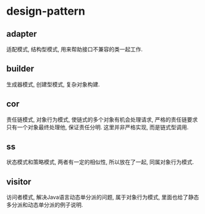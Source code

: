 # design-pattern

## adapter

适配模式, 结构型模式, 用来帮助接口不兼容的类一起工作.

## builder

生成器模式, 创建型模式, 复杂对象构建.

## cor

责任链模式, 对象行为模式, 使链式的多个对象有机会处理请求, 严格的责任链要求只有一个对象最终处理他, 保证责任分明. 这里并非严格实现, 而是链式型调用.

## ss

状态模式和策略模式, 两者有一定的相似性, 所以放在了一起, 同属对象行为模式.

## visitor

访问者模式, 解决Java语言动态单分派的问题, 属于对象行为模式, 里面也给了静态多分派和动态单分派的例子说明.
